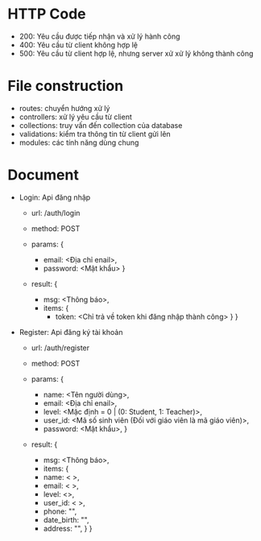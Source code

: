 # HTTP Code

- 200: Yêu cầu được tiếp nhận và xử lý hành công
- 400: Yêu cầu từ client không hợp lệ
- 500: Yêu cầu từ client hợp lệ, nhưng server xử xử lý không thành công

# File construction

- routes: chuyển hướng xử lý
- controllers: xử lý yêu cầu từ client
- collections: truy vấn đến collection của database
- validations: kiểm tra thông tin từ client gửi lên
- modules: các tính năng dùng chung

# Document

- Login: Api đăng nhập

  - url: /auth/login
  - method: POST
  - params: {

    - email: <Địa chỉ enail>,
    - password: <Mật khẩu>
      }

  - result: {
    - msg: <Thông báo>,
    - items: {
      - token: <Chỉ trả về token khi đăng nhập thành công>
        }
        }

- Register: Api đăng ký tài khoản

  - url: /auth/register
  - method: POST
  - params: {

    - name: <Tên người dùng>,
    - email: <Địa chỉ enail>,
    - level: <Mặc định = 0 | (0: Student, 1: Teacher)>,
    - user_id: <Mã số sinh viên (Đối với giáo viên là mã giáo viên)>,
    - password: <Mật khẩu>,
      }

  - result: {
    - msg: <Thông báo>,
    - items: {
    - name: < >,
    - email: < >,
    - level: <>,
    - user_id: < >,
    - phone: "",
    - date_birth: "",
    - address: "",
      }
      }
